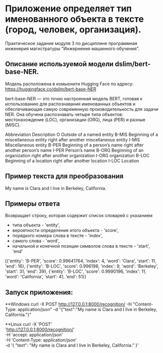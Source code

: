 # Приложение определяет тип именованного объекта в тексте (город, человек, организация).

Практическое задание модуля 3 по дисциплине программная инженерия магистратуры "Инжернения машинного обучения".

## Описание используемой модели dslim/bert-base-NER.

Модель расположена в комьюнити Hugging Face по адресу:
https://huggingface.co/dslim/bert-base-NER

bert-base-NER — это точно настроенная модель BERT, готовая к использованию для распознавания именованных объектов и обеспечивающая самую современную производительность для задачи NER. Она обучена распознавать четыре типа объектов: местонахождение (LOC), организации (ORG), лица (PER) и разные (MISC).

Abbreviation	Description
O	    		Outside of a named entity
B-MIS			Beginning of a miscellaneous entity right after another miscellaneous entity
I-MIS			Miscellaneous entity
B-PER			Beginning of a person’s name right after another person’s name
I-PER			Person’s name
B-ORG			Beginning of an organization right after another organization
I-ORG			organization
B-LOC			Beginning of a location right after another location
I-LOC			Location


## Пример текста для преобразования

My name is Clara and I live in Berkeley, California.

## Примеры ответа

Возвращает строку, которая содержит список словарей с указанием 
- типа объекта - 'entity', 
- вероятности определения этого объекта - 'score', 
- порядкого номера слова в тексте - 'index',
- самого слова - 'word',
- начальной и конечной позиции символов слова в тексте - 'start', 'end'

[{'entity': 'B-PER', 'score': 0.99641764, 'index': 4, 'word': 'Clara', 'start': 11, 'end': 16}, 
{'entity': 'B-LOC', 'score': 0.996198, 'index': 9, 'word': 'Berkeley', 'start': 31, 'end': 39}, 
{'entity': 'B-LOC', 'score': 0.9990196, 'index': 11, 'word': 'California', 'start': 41, 'end': 51}]


## Запуск приложения:

**Windows
curl -X POST  http://127.0.0.1:8000/recognition/ -H "Content-Type: application/json" -d "{\"text\":\"My name is Clara and I live in Berkeley, California.\"}"

**Linux
curl -X 'POST' \
  'http://127.0.0.1:8000/recognition/' \
  -H 'accept: application/json' \
  -H 'Content-Type: application/json' \
  -d '{
  "text": "My name is Clara and I live in Berkeley, California."
}'
